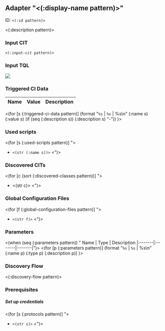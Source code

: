 ## Adapter "<(:display-name pattern)>"<a id="<(:id pattern)>"></a>

ID: `<(:id pattern)>`

<(:description pattern)>

### Input CIT

`<(:input-cit pattern)>`

### Input TQL

![](<(get-in pattern [:input-tql :file-path])>)

### Triggered CI Data

Name | Value | Description
|:-------|:-------|:-------|
<(for [s (:triggered-ci-data pattern)]
(format "`%s` | `%s` | %s\n" (:name s) (:value s) (if (seq (:description s)) (:description s) "-"))
)>

### Used scripts

<(for [s (:used-scripts pattern)] ">
  * `<(str (:name s))>`
<")>

### Discovered CITs
<(for [c (sort (:discovered-classes pattern))] ">
  * <(str c)>
<")>

### Global Configuration Files

<(for [f (:global-configuration-files pattern)] ">
  * `<(str f)>`
<")>

### Parameters

<(when (seq (:parameters pattern)) "
Name | Type | Description
|:-------|:-------|:-------|")>
<(for [p (:parameters pattern)]
(format "`%s` | `%s` | %s\n" (:name p) (:type p) (:description p))
)>

### Discovery Flow

<(:discovery-flow pattern)>


### Prerequisites

##### Set up credentials

<(for [s (:protocols pattern)] ">
  * `<(str s)>`
<")>
